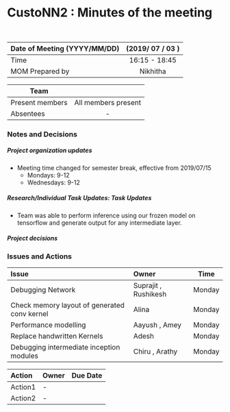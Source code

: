 # CustoNN2 : Minutes of the meeting
<br/>

| Date of Meeting (YYYY/MM/DD)  | (2019/ 07 / 03 )  |  
|:--- | :---: |  
| Time  |  16:15 - 18:45 |  
| MOM Prepared by  | Nikhitha  |  

| Team | |
| --- | :---: |
| Present members | All members present | 
| Absentees | - |

### Notes and Decisions 
##### Project organization updates
-    Meeting time changed for semester break, effective from 2019/07/15 
        - Mondays: 9-12
        - Wednesdays: 9-12

##### Research/Individual Task Updates: Task Updates
-   Team was able to perform inference using our frozen model on tensorflow and generate output for any intermediate layer.

##### Project decisions
 

### Issues and Actions
| Issue | Owner | Time |
|:--- | :--- | :---: |
| Debugging Network | Suprajit , Rushikesh | Monday | 
| Check memory layout of generated conv kernel | Alina | Monday | 
| Performance modelling | Aayush , Amey | Monday | 
| Replace handwritten Kernels | Adesh | Monday | 
| Debugging intermediate inception modules | Chiru , Arathy | Monday | 

|Action| Owner|Due Date|
|:--- | :--- | :---: |
| Action1 | - |
| Action2 | - |

